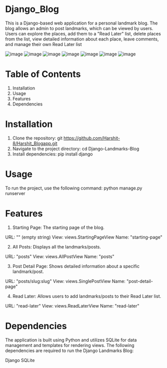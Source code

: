 # Django_Blog
 This is a Django-based web application for a personal landmark blog. The blog allows an admin to post landmarks, which can be viewed by users. Users can explore the places, add them to a "Read Later" list, delete places from the list, view detailed information about each place, leave comments, and manage their own Read Later list

 ![image](https://github.com/Harshit-8/Harshit_Blogapp/assets/85034142/d9455285-83da-4d67-afed-eb5102b8a2b0)
 ![image](https://github.com/Harshit-8/Harshit_Blogapp/assets/85034142/d6b56768-b4ad-43fc-8d7f-79d79fa699d4)
 ![image](https://github.com/Harshit-8/Harshit_Blogapp/assets/85034142/23cd89df-9b03-4a1e-bc19-9e7bc75d2b75)
 ![image](https://github.com/Harshit-8/Harshit_Blogapp/assets/85034142/f3aeefef-193a-49a9-a87c-9f5c3543984f)
 ![image](https://github.com/Harshit-8/Harshit_Blogapp/assets/85034142/a0fd6435-d6e7-4e96-8187-a46e307cf874)
 ![image](https://github.com/Harshit-8/Harshit_Blogapp/assets/85034142/12dd3c5d-77b8-4115-a40c-42753a8a0d49)
 ![image](https://github.com/Harshit-8/Harshit_Blogapp/assets/85034142/200c04ac-db11-43b2-8fa7-033afdb5909a)


 # Table of Contents
1) Installation
2) Usage
3) Features
4) Dependencies

# Installation
1) Clone the repository: git https://github.com/Harshit-8/Harshit_Blogapp.git
2) Navigate to the project directory: cd Django-Landmarks-Blog
3) Install dependencies: pip install django

# Usage
To run the project, use the following command:
python manage.py runserver

# Features
1) Starting Page: The starting page of the blog.

URL: "" (empty string)
View: views.StartingPageView
Name: "starting-page"

2) All Posts: Displays all the landmarks/posts.

URL: "posts"
View: views.AllPostView
Name: "posts"

3) Post Detail Page: Shows detailed information about a specific landmark/post.

URL: "posts/slug:slug"
View: views.SinglePostView
Name: "post-detail-page"

4) Read Later: Allows users to add landmarks/posts to their Read Later list.

URL: "read-later"
View: views.ReadLaterView
Name: "read-later"

# Dependencies

The application is built using Python and utilizes SQLite for data management and templates for rendering views. The following dependencies are required to run the Django Landmarks Blog:

Django
SQLite




 



 


